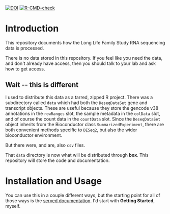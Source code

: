 [![DOI](https://zenodo.org/badge/665251410.svg)](https://zenodo.org/badge/latestdoi/665251410)
[![R-CMD-check](https://github.com/cmatKhan/llfsRnaseq/actions/workflows/R-CMD-check.yaml/badge.svg)](https://github.com/cmatKhan/llfsRnaseq/actions/workflows/R-CMD-check.yaml)

# Introduction

This repository documents how the Long Life Family Study RNA sequencing data 
is processed.  

There is no data stored in this repository. If you feel like you need the 
data, and don't already have access, then you should talk to your lab and 
ask how to get access.  

## Wait -- this is different

I used to distribute this data as a tarred, zipped R project. There was a 
subdirectory called `data` which had both the `DeseqDataSet` gene and 
transcript objects. These are useful because they store the gencode 
v38 annotations in the `rowRanges` slot, the sample metadata in the 
`colData` slot, and of course the count data in the `countData` slot. Since 
the `DeseqDataSet` object inherits from the Bioconductor class 
`SummarizedExperiment`, there are both convenient methods specific to `DESeq2`, 
but also the wider bioconductor environment.  

But there were, and are, also `csv` files.  

That `data` directory is now what will be distributed through **box**. This 
repository will store the code and documentation.  

# Installation and Usage

You can use this in a couple different ways, but the starting point for all 
of those ways is the [served documentation](https://cmatkhan.github.io/LLFS_RNAseq_dataprocessing/). 
I'd start with **Getting Started**, myself.
